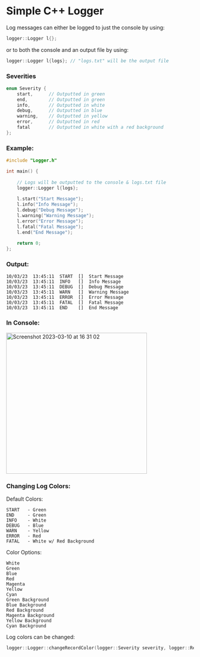 # Simple C++ Logger

Log messages can either be logged to just the console by using:
```c++
logger::Logger l{};
```
or to both the console and an output file by using:
```c++
logger::Logger l{logs}; // "logs.txt" will be the output file
```

### Severities
```c++
enum Severity {
    start,      // Outputted in green
    end,        // Outputted in green
    info,       // Outputted in white      
    debug,      // Outputted in blue
    warning,    // Outputted in yellow
    error,      // Outputted in red
    fatal       // Outputted in white with a red background
};
```

### Example:
```c++
#include "Logger.h"

int main() {
    
    // Logs will be outputted to the console & logs.txt file 
    logger::Logger l{logs};
    
    l.start("Start Message");
    l.info("Info Message");
    l.debug("Debug Message");
    l.warning("Warning Message");
    l.error("Error Message");
    l.fatal("Fatal Message");
    l.end("End Message");
    
    return 0;
};
```

### Output:
```
10/03/23  13:45:11  START  []  Start Message
10/03/23  13:45:11  INFO   []  Info Message
10/03/23  13:45:11  DEBUG  []  Debug Message
10/03/23  13:45:11  WARN   []  Warning Message
10/03/23  13:45:11  ERROR  []  Error Message
10/03/23  13:45:11  FATAL  []  Fatal Message
10/03/23  13:45:11  END    []  End Message
```

### In Console:
<img width="378" alt="Screenshot 2023-03-10 at 16 31 02" src="https://user-images.githubusercontent.com/73957889/224370649-81f03711-e88f-4437-9622-97ffa3f40c19.png">

### Changing Log Colors:
Default Colors:
```
START   - Green
END     - Green
INFO    - White
DEBUG   - Blue
WARN    - Yellow
ERROR   - Red
FATAL   - White w/ Red Background
```

Color Options:
```
White
Green
Blue
Red
Magenta
Yellow
Cyan
Green Background
Blue Background
Red Background
Magenta Background
Yellow Background
Cyan Background
```

Log colors can be changed:
```c++
logger::Logger::changeRecordColor(logger::Severity severity, logger::RecordColor color);
```